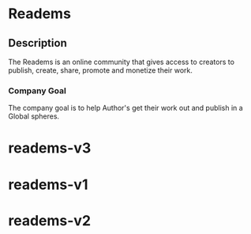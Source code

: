 # Readems

## Description

The Readems is an online community that gives access to creators to publish, create, share, promote and monetize their work.

### Company Goal

The company goal is to help Author's get their work out and publish in a Global spheres.

# readems-v3

# readems-v1

# readems-v2
